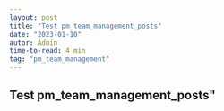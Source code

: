 ```yaml
---
layout: post
title: "Test pm_team_management_posts"
date: "2023-01-10"
autor: Admin
time-to-read: 4 min
tag: "pm_team_management"
---
```


## Test pm_team_management_posts"
